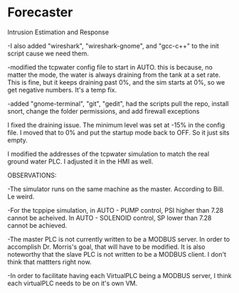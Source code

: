 Forecaster
==========

Intrusion Estimation and Response 

-I also added "wireshark", "wireshark-gnome", and "gcc-c++" to the init script cause we need them.

-modified the tcpwater config file to start in AUTO. this is because, no matter the mode, the water is always draining from the tank at a set rate. This is fine, but it keeps draining past 0%, and the sim starts at 0%, so we get negative numbers. It's a temp fix.

-added "gnome-terminal", "git", "gedit", had the scripts pull the repo, install snort, change the folder permissions, and add firewall exceptions

I fixed the draining issue. The minimum level was set at -15% in the config file. I moved that to 0% and put the startup mode back to OFF. So it just sits empty.

I modified the addresses of the tcpwater simulation to match the real ground water PLC. I adjusted it in the HMI as well.

OBSERVATIONS:

-The simulator runs on the same machine as the master. According to Bill. Le weird.

-For the tcppipe simulation, in AUTO - PUMP control, PSI higher than 7.28 cannot be acheived. In AUTO - SOLENOID control, SP lower than 7.28 cannot be achieved.

-The master PLC is not currently written to be a MODBUS server. In order to accomplish Dr. Morris's goal, that will have to be modified. It is also noteworthy that the slave PLC is not written to be a MODBUS client. I don't think that mattters right now.

-In order to facilitate having each VirtualPLC being a MODBUS server, I think each virtualPLC needs to be on it's own VM.
